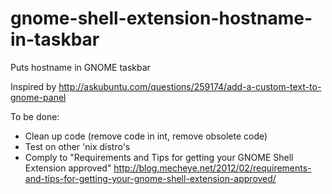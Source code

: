 # gnome-shell-extension-hostname-in-taskbar
Puts hostname in GNOME taskbar

Inspired by http://askubuntu.com/questions/259174/add-a-custom-text-to-gnome-panel

To be done:
*  Clean up code (remove code in int, remove obsolete code)
*  Test on other 'nix distro's
*  Comply to "Requirements and Tips for getting your GNOME Shell Extension approved" http://blog.mecheye.net/2012/02/requirements-and-tips-for-getting-your-gnome-shell-extension-approved/
